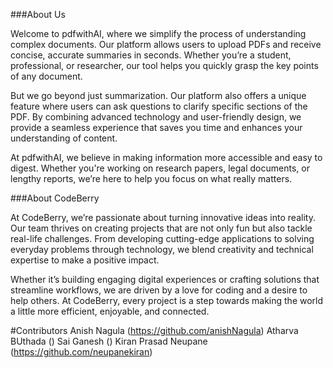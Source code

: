 ###About Us

Welcome to pdfwithAI, where we simplify the process of understanding complex documents. Our platform allows users to upload PDFs and receive concise, accurate summaries in seconds. Whether you’re a student, professional, or researcher, our tool helps you quickly grasp the key points of any document.

But we go beyond just summarization. Our platform also offers a unique feature where users can ask questions to clarify specific sections of the PDF. By combining advanced technology and user-friendly design, we provide a seamless experience that saves you time and enhances your understanding of content.

At pdfwithAI, we believe in making information more accessible and easy to digest. Whether you're working on research papers, legal documents, or lengthy reports, we’re here to help you focus on what really matters.


###About CodeBerry

At CodeBerry, we’re passionate about turning innovative ideas into reality. Our team thrives on creating projects that are not only fun but also tackle real-life challenges. From developing cutting-edge applications to solving everyday problems through technology, we blend creativity and technical expertise to make a positive impact.

Whether it’s building engaging digital experiences or crafting solutions that streamline workflows, we are driven by a love for coding and a desire to help others. At CodeBerry, every project is a step towards making the world a little more efficient, enjoyable, and connected.

#Contributors
Anish Nagula (https://github.com/anishNagula)
Atharva BUthada ()
Sai Ganesh ()
Kiran Prasad Neupane (https://github.com/neupanekiran)
